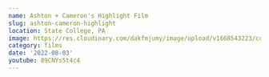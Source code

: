 ```yaml
---
name: Ashton + Cameron's Highlight Film
slug: ashton-cameron-highlight
location: State College, PA
image: https://res.cloudinary.com/dakfmjumy/image/upload/v1668543223/content/portfolio/previewImage/62e9a3b0a0f502e6571b2579_AM3I3996_ket13i.jpg
category: films
date: '2022-08-03'
youtube: 89CNYs5t4c4
---
```

